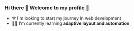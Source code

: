 ### Hi there 👋 Welcome to my profile 💜

- ⚒ I'm looking to start my journey in web development
- 👨‍🎓 I’m currently learning **adaptive layout and automation**

